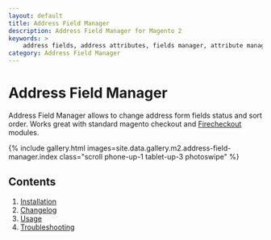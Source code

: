 ```yaml
---
layout: default
title: Address Field Manager
description: Address Field Manager for Magento 2
keywords: >
    address fields, address attributes, fields manager, attribute manager
category: Address Field Manager
---
```


# Address Field Manager

Address Field Manager allows to change address form fields status and
sort order. Works great with standard magento checkout and
[Firecheckout](/m2/extensions/firecheckout/) modules.

{% include gallery.html images=site.data.gallery.m2.address-field-manager.index class="scroll phone-up-1 tablet-up-3 photoswipe" %}

## Contents

 1. [Installation](installation/)
 2. [Changelog](changelog/)
 3. [Usage](usage/)
 4. [Troubleshooting](troubleshooting/)

